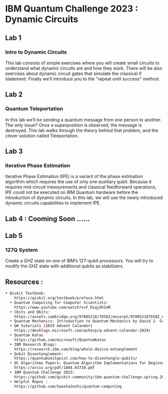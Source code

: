 # IBM Quantum Challenge 2023 : Dynamic Circuits 
<hl>

## Lab 1
### Intro to Dynamic Circuits
This lab consists of simple exercises where you will create small circuits to understand what dynamic circuits are and how they work. 
There will be also exercises about dynamic circuit gates that simulate the classical if statement.
Finally we’ll introduce you to the "repeat until success" method.

## Lab 2
### Quantum Teleportation
In this lab we’ll be sending a quantum message from one person to another. 
The only issue? Once a superposition is observed, the message is destroyed. This lab walks through the theory behind that problem, 
and the clever solution called Teleportation.

## Lab 3
### Iterative Phase Estimation
Iterative Phase Estimation (IPE) is a variant of the phase estimation algorithm which requires the use of only one auxiliary qubit. 
Because it requires mid-circuit measurements and classical feedforward operations, IPE could not be executed on IBM Quantum hardware before 
the introduction of dynamic circuits. In this lab, we will use the newly introduced dynamic circuits capabilities to implement IPE.

## Lab 4 : Cooming Soon ......
  
  
## Lab 5
### 127Q System
Create a GHZ state on one of IBM’s 127-qubit processors. You will try to modify the GHZ state with additional qubits as stabilizers.
 
  
 ## Resources :  
 
  ```sh
  • Qiskit Textbook:
      https://qiskit.org/textbook/preface.html
    • Quantum Computing for Computer Scientists:
      https://www.youtube.com/watch?v=F_Riqjdh2oM
    • Cbits and Qbits:
      https://assets.cambridge.org/97805218/76582/excerpt/9780521876582_excerpt.pdf
    • Quantum Mechanics: Introduction to Quantum Mechanics by David J. Griffiths
    • Q# tutorials (2019 Advent Calander)
      https://devblogs.microsoft.com/qsharp/q-advent-calendar-2019/
    • Quantum Katas
      https://github.com/microsoft/QuantumKatas
    • IBM Research Blogs:
      https://research.ibm.com/blog/whole-device-entanglement
    • Qubit Disentanglement:
      https://quantumzeitgeist.com/how-to-disentangle-qubits/
    • QC Algorithms Papers: Quantum Algorithm Implementations for Beginners
      https://arxiv.org/pdf/1804.03719.pdf
    • IBM Quantum Challenge 2023:
      https://github.com/qiskit-community/ibm-quantum-challenge-spring-2023
    • Helpful Repos :
      https://github.com/SaashaJoshi/quantum-computing
  ```

  

  
  
  
